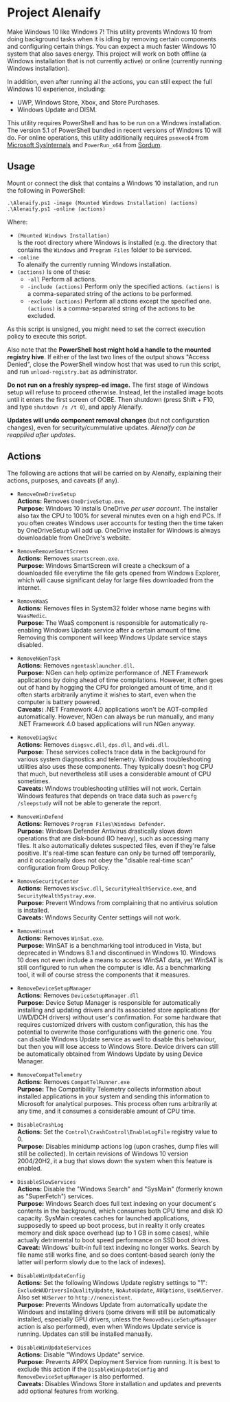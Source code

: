 # Project Alenaify

Make Windows 10 like Windows 7! This utility prevents Windows 10 from doing background tasks when it is idling by removing certain components and configuring certain things. You can expect a much faster Windows 10 system that also saves energy. This project will work on both offline (a Windows installation that is not currently active) or online (currently running Windows installation).

In addition, even after running all the actions, you can still expect the full Windows 10 experience, including:

- UWP, Windows Store, Xbox, and Store Purchases.
- Windows Update and DISM.

This utility requires PowerShell and has to be run on a Windows installation. The version 5.1 of PowerShell bundled in recent versions of Windows 10 will do. For online operations, this utility additionally requires `psexec64` from [Microsoft SysInternals](https://live.sysinternals.com) and `PowerRun_x64` from [Sordum](https://www.sordum.org/9416/powerrun-v1-4-run-with-highest-privileges/).

## Usage

Mount or connect the disk that contains a Windows 10 installation, and run the following in PowerShell:

```
.\Alenaify.ps1 -image (Mounted Windows Installation) (actions)
.\Alenaify.ps1 -online (actions)
```

Where:

- `(Mounted Windows Installation)`  
  Is the root directory where Windows is installed (e.g. the directory that contains the `Windows` and `Program Files` folder to be serviced.
- `-online`  
  To alenaify the currently running Windows installation.
- `(actions)`
  Is one of these:
  - `-all`
    Perform all actions.
  - `-include (actions)`
    Perform only the specified actions. `(actions)` is a comma-separated string of the actions to be performed.
  - `-exclude (actions)`
    Perform all actions except the specified one. `(actions)` is a comma-separated string of the actions to be excluded.

As this script is unsigned, you might need to set the correct execution policy to execute this script.

Also note that the **PowerShell host might hold a handle to the mounted registry hive**. If either of the last two lines of the output shows "Access Denied", close the PowerShell window host that was used to run this script, and run `unload-registry.bat` as administrator.

**Do not run on a freshly sysprep-ed image.**
The first stage of Windows setup will refuse to proceed otherwise. Instead, let the installed image boots until it enters the first screen of OOBE. Then shutdown (press Shift + F10, and type `shutdown /s /t 0`), and apply Alenaify.

**Updates will undo component removal changes** (but not configuration changes), even for security/cummulative updates. *Alenaify can be reapplied after updates*.

## Actions

The following are actions that will be carried on by Alenaify, explaining their actions, purposes, and caveats (if any).

- `RemoveOneDriveSetup`  
  **Actions:** Removes `OneDriveSetup.exe`.  
  **Purpose:** Windows 10 installs OneDrive *per user account*. The installer also tax the CPU to 100% for several minutes even on a high end PCs. If you often creates Windows user accounts for testing then the time taken by OneDriveSetup will add up. OneDrive installer for Windows is always downloadable from OneDrive's website.

- `RemoveRemoveSmartScreen`  
  **Actions:** Removes `smartscreen.exe`.  
  **Purpose:** Windows SmartScreen will create a checksum of a downloaded file everytime the file gets opened from Windows Explorer, which will cause significant delay for large files downloaded from the internet.

- `RemoveWaaS`  
  **Actions:** Removes files in System32 folder whose name begins with `WaasMedic`.  
  **Purpose:** The WaaS component is responsible for automatically re-enabling Windows Update service after a certain amount of time. Removing this component will keep Windows Update service stays disabled.

- `RemoveNGenTask`  
  **Actions:** Removes `ngentasklauncher.dll`.  
  **Purpose:** NGen can help optimize performance of .NET Framework applications by doing ahead of time compilations. However, it often goes out of hand by hogging the CPU for prolonged amount of time, and it often starts arbitrarily anytime it wishes to start, even when the computer is battery powered.  
  **Caveats:** .NET Framework 4.0 applications won't be AOT-compiled automatically. However, NGen can always be run manually, and many .NET Framework 4.0 based applications will run NGen anyway.

- `RemoveDiagSvc`  
  **Actions:** Removes `diagsvc.dll`, `dps.dll`, and `wdi.dll`.  
  **Purpose:** These services collects trace data in the background for various system diagnostics and telemetry. Windows troubleshooting utilities also uses these components. They typically doesn't hog CPU that much, but nevertheless still uses a considerable amount of CPU sometimes.  
  **Caveats:** Windows troubleshooting utilities will not work. Certain Windows features that depends on trace data such as `powercfg /sleepstudy` will not be able to generate the report.

- `RemoveWinDefend`  
  **Actions:** Removes `Program Files\Windows Defender`.  
  **Purpose:** Windows Defender Antivirus drastically slows down operations that are disk-bound (IO heavy), such as accessing many files. It also automatically deletes suspected files, even if they're false positive. It's real-time scan feature can only be turned off temporarily, and it occasionally does not obey the "disable real-time scan" configuration from Group Policy.

- `RemoveSecurityCenter`  
  **Actions:** Removes `WscSvc.dll`, `SecurityHealthService.exe`, and `SecurityHealthSystray.exe`.  
  **Purpose:** Prevent Windows from complaining that no antivirus solution is installed.  
  **Caveats:** Windows Security Center settings will not work.

- `RemoveWinsat`  
  **Actions:** Removes `WinSat.exe`.  
  **Purpose:** WinSAT is a benchmarking tool introduced in Vista, but deprecated in Windows 8.1 and discontinued in Windows 10. Windows 10 does not even include a means to access WinSAT data, yet WinSAT is still configured to run when the computer is idle. As a benchmarking tool, it will of course stress the components that it measures.

- `RemoveDeviceSetupManager`  
  **Actions:** Removes `DeviceSetupManager.dll`  
  **Purpose:** Device Setup Manager is responsible for automatically installing and updating drivers and its associated store applications (for UWD/DCH drivers) without user's confirmation. For some hardware that requires customized drivers with custom configuration, this has the potential to overwrite those configurations with the generic one. You can disable Windows Update service as well to disable this behaviour, but then you will lose access to Windows Store. Device drivers can still be automatically obtained from Windows Update by using Device Manager.

- `RemoveCompatTelemetry`  
  **Actions:** Removes `CompatTelRunner.exe`  
  **Purpose:** The Compatibility Telemetry collects information about installed applications in your system and sending this information to Microsoft for analytical purposes. This process often runs arbitrarily at any time, and it consumes a considerable amount of CPU time.

- `DisableCrashLog`  
  **Actions:** Set the `Control\CrashControl\EnableLogFile` registry value to 0.  
  **Purpose:** Disables minidump actions log (upon crashes, dump files will still be collected). In certain revisions of Windows 10 version 2004/20H2, it a bug that slows down the system when this feature is enabled.

- `DisableSlowServices`  
  **Actions:** Disable the "Windows Search" and "SysMain" (formerly known as "SuperFetch") services.  
  **Purpose:** Windows Search does full text indexing on your document's contents in the background, which consumes both CPU time and disk IO capacity. SysMain creates caches for launched applications, supposedly to speed up boot process, but in reality it only creates memory and disk space overhead (up to 1 GB in some cases), while actually detrimental to boot speed performance on SSD boot drives.  
  **Caveat:** Windows' built-in full text indexing no longer works. Search by file name still works fine, and so does content-based search (only the latter will perform slowly due to the lack of indexes).

- `DisableWinUpdateConfig`  
  **Actions:** Set the following Windows Update registry settings to "1": `ExcludeWUDriversInQualityUpdate`, `NoAutoUpdate`, `AUOptions`, `UseWUServer`. Also set `WUServer` to `http://nonexistent`.  
  **Purpose:** Prevents Windows Update from automatically update the Windows and installing drivers (some drivers will still be automatically installed, especially GPU drivers, unless the `RemoveDeviceSetupManager` action is also performed), even when Windows Update service is running. Updates can still be installed manually.

- `DisableWinUpdateServices`  
  **Actions:** Disable "Windows Update" service.  
  **Purpose:** Prevents APPX Deployment Service from running. It is best to exclude this action if the `DisableWinUpdateConfig` and `RemoveDeviceSetupManager` is also performed.  
  **Caveats:** Disables Windows Store installation and updates and prevents add optional features from working.